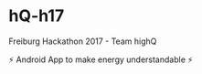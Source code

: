# hQ-h17
Freiburg Hackathon 2017 - Team highQ

:zap: Android App to make energy understandable :zap:
